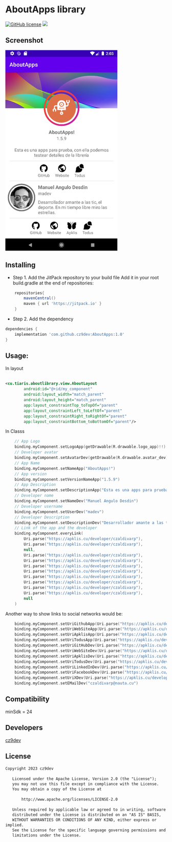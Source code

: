 # AboutApps library
[![GitHub license](https://img.shields.io/badge/license-Apache%20License%202.0-blue.svg?style=flat)](https://www.apache.org/licenses/LICENSE-2.0)
[![](https://jitpack.io/v/cz9dev/AboutApps.svg)](https://jitpack.io/#cz9dev/AboutApps)

## Screenshot
![Screenshot](images/screenshot.png "Screenshot")
## Installing

* Step 1. Add the JitPack repository to your build file
Add it in your root build.gradle at the end of repositories:
```groovy
    repositories{
        mavenCentral()
        maven { url 'https://jitpack.io' }
    }
```
* Step 2. Add the dependency
```groovy
dependencies {
    implementation 'com.github.cz9dev:AboutApps:1.0'
}
```

## Usage:
In layout
```xml

<cu.tiaris.aboutlibrary.view.AboutLayout
        android:id="@+id/my_component"
        android:layout_width="match_parent"
        android:layout_height="match_parent"
        app:layout_constraintTop_toTopOf="parent"
        app:layout_constraintLeft_toLeftOf="parent"
        app:layout_constraintRight_toRightOf="parent"
        app:layout_constraintBottom_toBottomOf="parent"/>

```

In Classs
```kotlin
    // App Logo
    binding.myComponent.setLogoApp(getDrawable(R.drawable.logo_app)!!)
    // Developer avatar
    binding.myComponent.setAvatarDev(getDrawable(R.drawable.avatar_dev)!!)
    // App Name
    binding.myComponent.setNameApp("AboutApps!")
    // App version
    binding.myComponent.setVersionNameApp("1.5.9")
    // App Description
    binding.myComponent.setDescriptionApp("Esta es una apps para prueba, con ella podemos testear detalles de la librería")
    // Developer name
    binding.myComponent.setNameDev("Manuel Angulo Desdin")
    // Developer username
    binding.myComponent.setUserDev("madev")
    // Developer Description
    binding.myComponent.setDescriptionDev("Desarrollador amante a las tic, el deporte. En mi tiempo libre miro las estrellas.")
    // Link of the app and the developer
    binding.myComponent.everyLink(
        Uri.parse("https://apklis.cu/developer/czaldivarp"),
        Uri.parse("https://apklis.cu/developer/czaldivarp"),
        null,
        Uri.parse("https://apklis.cu/developer/czaldivarp"),
        Uri.parse("https://apklis.cu/developer/czaldivarp"),
        Uri.parse("https://apklis.cu/developer/czaldivarp"),
        Uri.parse("https://apklis.cu/developer/czaldivarp"),
        Uri.parse("https://apklis.cu/developer/czaldivarp"),
        Uri.parse("https://apklis.cu/developer/czaldivarp"),
        Uri.parse("https://apklis.cu/developer/czaldivarp"),
        Uri.parse("https://apklis.cu/developer/czaldivarp"),
        null
    )
```

Another way to show links to social networks would be:

```kotlin
    binding.myComponent.setUriGithubApp(Uri.parse("https://apklis.cu/developer/czaldivarp"))
    binding.myComponent.setUriWebSiteApp(Uri.parse("https://apklis.cu/developer/czaldivarp"))
    binding.myComponent.setUriApklisApp(Uri.parse("https://apklis.cu/developer/czaldivarp"))
    binding.myComponent.setUriTodusApp(Uri.parse("https://apklis.cu/developer/czaldivarp"))
    binding.myComponent.setUriGitHubDev(Uri.parse("https://apklis.cu/developer/czaldivarp"))
    binding.myComponent.setUriWebSiteDev(Uri.parse("https://apklis.cu/developer/czaldivarp"))
    binding.myComponent.setUriApklisDev(Uri.parse("https://apklis.cu/developer/czaldivarp"))
    binding.myComponent.setUriTodusDev(Uri.parse("https://apklis.cu/developer/czaldivarp"))
    binding.myComponent.setUriLinkedInDev(Uri.parse("https://apklis.cu/developer/czaldivarp"))
    binding.myComponent.setUriFacebookDev(Uri.parse("https://apklis.cu/developer/czaldivarp"))
    binding.myComponent.setUriXDev(Uri.parse("https://apklis.cu/developer/czaldivarp"))
    binding.myComponent.setEMailDev("czaldivarp@nauta.cu")
```
## Compatibility
minSdk = 24

## Developers
[cz9dev](https://github.com/cz9dev "cz9dev")

## License
```
Copyright 2023 cz9dev

   Licensed under the Apache License, Version 2.0 (the "License");
   you may not use this file except in compliance with the License.
   You may obtain a copy of the License at

       http://www.apache.org/licenses/LICENSE-2.0

   Unless required by applicable law or agreed to in writing, software
   distributed under the License is distributed on an "AS IS" BASIS,
   WITHOUT WARRANTIES OR CONDITIONS OF ANY KIND, either express or implied.
   See the License for the specific language governing permissions and
   limitations under the License.
   
```